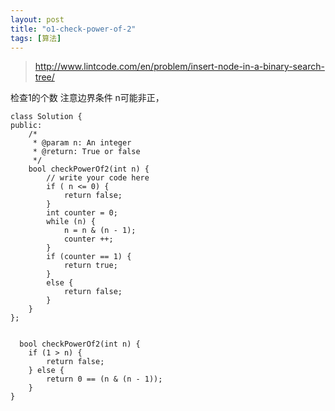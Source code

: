 ```yaml
---
layout: post
title: "o1-check-power-of-2"
tags: [算法]
---	
```

	
>http://www.lintcode.com/en/problem/insert-node-in-a-binary-search-tree/

检查1的个数
注意边界条件
n可能非正，

	class Solution {
	public:
	    /*
	     * @param n: An integer
	     * @return: True or false
	     */
	    bool checkPowerOf2(int n) {
	        // write your code here
	        if ( n <= 0) {
	            return false;
	        }
	        int counter = 0;
	        while (n) {
	            n = n & (n - 1);
	            counter ++;
	        }
	        if (counter == 1) {
	            return true;
	        }
	        else {
	            return false;
	        }
	    }
	};
	
	
	  bool checkPowerOf2(int n) {
        if (1 > n) {
            return false;
        } else {
            return 0 == (n & (n - 1));
        }
    }
